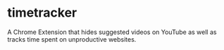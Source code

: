 # timetracker
A Chrome Extension that hides suggested videos on YouTube as well as tracks time spent on unproductive websites.
